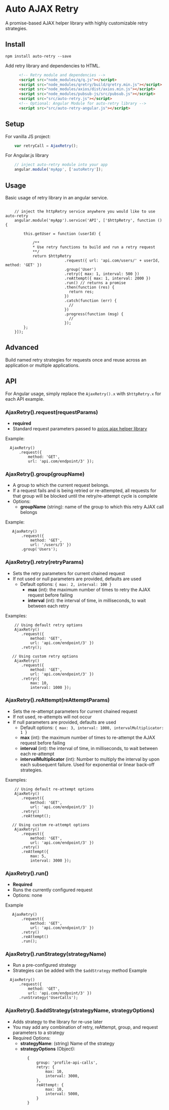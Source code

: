 # Auto AJAX Retry

A promise-based AJAX helper library with highly customizable retry strategies.

## Install

```
npm install auto-retry --save
```
Add retry library and dependencies to HTML.

```html
      <!-- Retry module and dependencies -->
      <script src="node_modules/q/q.js"></script>
      <script src="node_modules/qretry/build/qretry.min.js"></script>
      <script src="node_modules/axios/dist/axios.min.js"></script>
      <script src="node_modules/pubsub-js/src/pubsub.js"></script>
      <script src="src/auto-retry.js"></script>
      <!-- Optional: Angular Module for auto-retry library -->
      <script src="src/auto-retry-angular.js"></script>
```

## Setup

For vanilla JS project:
```javascript
    var retryCall = AjaxRetry();
```

For Angular.js library
```javascript
    // inject auto-retry module into your app
    angular.module('myApp', ['autoRetry']);
```

## Usage

Basic usage of retry library in an angular service.

```

    // inject the httpRetry service anywhere you would like to use auto-retry
    angular.module('myApp').service('API', ['$httpRetry', function () {

        this.getUser = function (userId) {

            /**
            * Use retry functions to build and run a retry request
            **/
            return $httpRetry
                          .request({ url: 'api.com/users/' + userId, method: 'GET' })
                          .group('User')
                          .retry({ max: 1, interval: 500 })
                          .reAttempt({ max: 1, interval: 2000 })
                          .run() // returns a promise
                          .then(function (res) {
                            return res;
                          })
                          .catch(function (err) {
                            //
                          })
                          .progress(function (msg) {
                            // 
                          });
        };
    }]);
```

## Advanced

Build named retry strategies for requests once and reuse across an application or multiple applications.

## API

For Angular usage, simply replace the `` AjaxRetry().x `` with `` $httpRetry.x `` for each API example.

### AjaxRetry().request(requestParams)
 * **required**
 * Standard request parameters passed to [axios ajax helper library](https://github.com/mzabriskie/axios)

 Example: 
  ```
    AjaxRetry()
        .request({
            method: 'GET', 
            url: 'api.com/endpoint/3' });
  ```

### AjaxRetry().group(groupName)
 * A group to which the current request belongs.
 * If a request fails and is being retried or re-attempted, all requests for that group will be blocked until the retry/re-attempt cycle is complete
 * Options:
   * **groupName** (string): name of the group to which this retry AJAX call belongs

 Example: 
 ```
    AjaxRetry()
        .request({ 
            method: 'GET', 
            url: '/users/3' })
        .group('Users');
 ```

### AjaxRetry().retry(retryParams)

 * Sets the retry parameters for current chained request
 * If not used or null parameters are provided, defaults are used
   * Default options: `` { max: 2, interval: 100 } ``
     * **max** (int): the maximum number of times to retry the AJAX request before failing
     * **interval** (int): the interval of time, in milliseconds, to wait between each retry

 Examples:
 ```
     // Using default retry options
     AjaxRetry()
        .request({ 
            method: 'GET', 
            url: 'api.com/endpoint/3' })
        .retry();

    // Using custom retry options
     AjaxRetry()
        .request({ 
            method: 'GET', 
            url: 'api.com/endpoint/3' })
        .retry({ 
            max: 10, 
            interval: 1000 });
 ```

### AjaxRetry().reAttempt(reAttemptParams)
 * Sets the re-attempt parameters for current chained request
 * If not used, re-attempts will not occur
 * If null parameters are provided, defaults are used
   * Default options: `` { max: 3, interval: 1000, intervalMultiplicator: 1 } ``
   * **max** (int): the maximum number of times to re-attempt the AJAX request before failing
   * **interval** (int): the interval of time, in milliseconds, to wait between each re-attempt
   * **intervalMultiplicator** (int): Number to multiply the interval by upon each subsequent failure. Used for exponential or linear back-off strategies.

 Examples:
 ```
     // Using default re-attempt options
     AjaxRetry()
        .request({ 
            method: 'GET', 
            url: 'api.com/endpoint/3' })
        .retry()
        .reAttempt();

    // Using custom re-attempt options
     AjaxRetry()
        .request({ 
            method: 'GET', 
            url: 'api.com/endpoint/3' })
        .retry()
        .reAttempt({
            max: 5,
            interval: 3000 });
 ```

### AjaxRetry().run()
 * **Required**
 * Runs the currently configured request
 * Options: none

 Example
 ```
 	AjaxRetry()
        .request({ 
            method: 'GET', 
            url: 'api.com/endpoint/3' })
        .retry()
        .reAttempt()
        .run();
 ```

### AjaxRetry().runStrategy(strategyName)
 * Run a pre-configured strategy
 * Strategies can be added with the `` $addStrategy `` method
 Example
  ```
 	AjaxRetry()
        .request({ 
            method: 'GET', 
            url: 'api.com/endpoint/3' })
        .runStrategy('UserCalls');
 ```

### AjaxRetry().$addStrategy(strategyName, strategyOptions)
 * Adds strategy to the library for re-use later
 * You may add any combination of retry, reAttempt, group, and request parameters to a strategy
 * Required Options:
   * **strategyName**: (string) Name of the strategy
   * **strategyOptions** (Object):
     ```
     	{
     		group: 'profile-api-calls',
     		retry: {
     			max: 10,
     			interval: 3000,
     		},
     		reAttempt: {
     			max: 10,
     			interval: 5000,
     		}
     	}
     ```